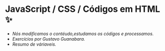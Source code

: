 # JavaScript / CSS /  Códigos em HTML :sparkles:
* _Nós modificamos o contéudo,estudamos os códigos e processamos._
* _Exercícios por Gustavo Guanabara._
* _Resumo de váriaveis._
